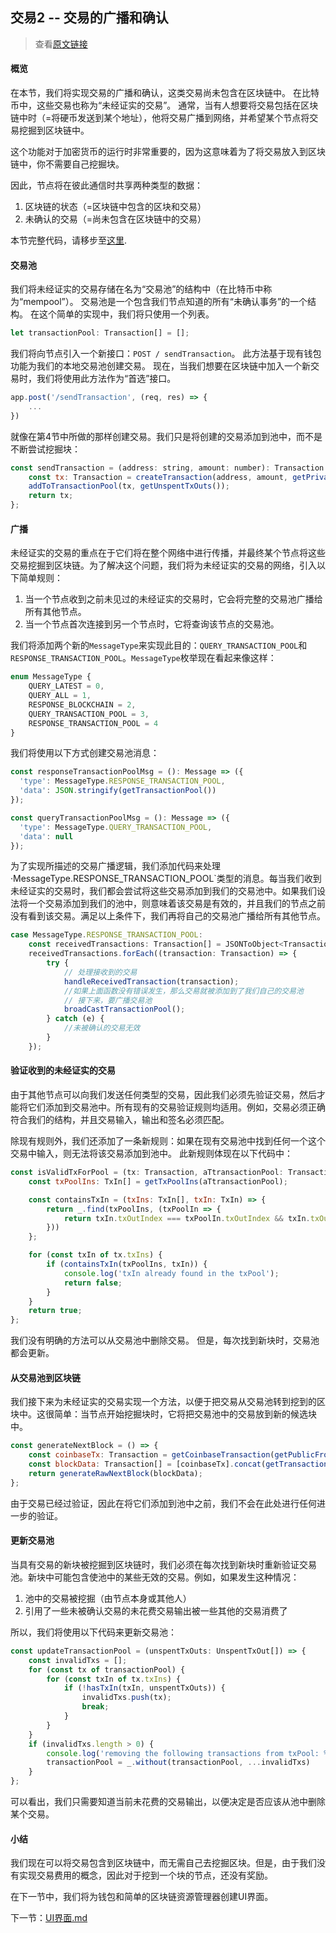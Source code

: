 交易2 -- 交易的广播和确认
----
> 查看[原文链接](https://lhartikk.github.io/jekyll/update/2017/07/10/chapter5.html)

#### 概览
在本节，我们将实现交易的广播和确认，这类交易尚未包含在区块链中。 在比特币中，这些交易也称为“未经证实的交易”。 通常，当有人想要将交易包括在区块链中时（=将硬币发送到某个地址），他将交易广播到网络，并希望某个节点将交易挖掘到区块链中。  

这个功能对于加密货币的运行时非常重要的，因为这意味着为了将交易放入到区块链中，你不需要自己挖掘块。  

因此，节点将在彼此通信时共享两种类型的数据：
1. 区块链的状态（=区块链中包含的区块和交易）
2. 未确认的交易（=尚未包含在区块链中的交易）

本节完整代码，请移步至[这里](https://github.com/lhartikk/naivecoin/tree/chapter5).  

#### 交易池
我们将未经证实的交易存储在名为“交易池”的结构中（在比特币中称为“mempool”）。 交易池是一个包含我们节点知道的所有“未确认事务”的一个结构。 在这个简单的实现中，我们将只使用一个列表。
```js
let transactionPool: Transaction[] = [];
```
我们将向节点引入一个新接口：`POST / sendTransaction`。 此方法基于现有钱包功能为我们的本地交易池创建交易。 现在，当我们想要在区块链中加入一个新交易时，我们将使用此方法作为“首选”接口。
```js
app.post('/sendTransaction', (req, res) => {
    ...
})
```

就像在第4节中所做的那样创建交易。我们只是将创建的交易添加到池中，而不是不断尝试挖掘块：
```js
const sendTransaction = (address: string, amount: number): Transaction => {
    const tx: Transaction = createTransaction(address, amount, getPrivateFromWallet(), getUnspentTxOuts(), getTransactionPool());
    addToTransactionPool(tx, getUnspentTxOuts());
    return tx;
};
```

#### 广播
未经证实的交易的重点在于它们将在整个网络中进行传播，并最终某个节点将这些交易挖掘到区块链。为了解决这个问题，我们将为未经证实的交易的网络，引入以下简单规则：
1. 当一个节点收到之前未见过的未经证实的交易时，它会将完整的交易池广播给所有其他节点。
2. 当一个节点首次连接到另一个节点时，它将查询该节点的交易池。

我们将添加两个新的`MessageType`来实现此目的：`QUERY_TRANSACTION_POOL`和`RESPONSE_TRANSACTION_POOL`。`MessageType`枚举现在看起来像这样：
```js
enum MessageType {
    QUERY_LATEST = 0,
    QUERY_ALL = 1,
    RESPONSE_BLOCKCHAIN = 2,
    QUERY_TRANSACTION_POOL = 3,
    RESPONSE_TRANSACTION_POOL = 4
}
```

我们将使用以下方式创建交易池消息：
```js
const responseTransactionPoolMsg = (): Message => ({
  'type': MessageType.RESPONSE_TRANSACTION_POOL,
  'data': JSON.stringify(getTransactionPool())
}); 

const queryTransactionPoolMsg = (): Message => ({
  'type': MessageType.QUERY_TRANSACTION_POOL,
  'data': null
});
```

为了实现所描述的交易广播逻辑，我们添加代码来处理·MessageType.RESPONSE_TRANSACTION_POOL`类型的消息。每当我们收到未经证实的交易时，我们都会尝试将这些交易添加到我们的交易池中。如果我们设法将一个交易添加到我们的池中，则意味着该交易是有效的，并且我们的节点之前没有看到该交易。满足以上条件下，我们再将自己的交易池广播给所有其他节点。
```js
case MessageType.RESPONSE_TRANSACTION_POOL:
    const receivedTransactions: Transaction[] = JSONToObject<Transaction[]>(message.data);
    receivedTransactions.forEach((transaction: Transaction) => {
        try {
            // 处理接收到的交易
            handleReceivedTransaction(transaction);
            //如果上面函数没有错误发生，那么交易就被添加到了我们自己的交易池
            // 接下来，要广播交易池
            broadCastTransactionPool();
        } catch (e) {
            //未被确认的交易无效
        }
    });
```

#### 验证收到的未经证实的交易
由于其他节点可以向我们发送任何类型的交易，因此我们必须先验证交易，然后才能将它们添加到交易池中。所有现有的交易验证规则均适用。例如，交易必须正确符合我们的结构，并且交易输入，输出和签名必须匹配。   

除现有规则外，我们还添加了一条新规则：如果在现有交易池中找到任何一个这个交易中输入，则无法将该交易添加到池中。 此新规则体现在以下代码中：
```js
const isValidTxForPool = (tx: Transaction, aTtransactionPool: Transaction[]): boolean => {
    const txPoolIns: TxIn[] = getTxPoolIns(aTtransactionPool);

    const containsTxIn = (txIns: TxIn[], txIn: TxIn) => {
        return _.find(txPoolIns, (txPoolIn => {
            return txIn.txOutIndex === txPoolIn.txOutIndex && txIn.txOutId === txPoolIn.txOutId;
        }))
    };

    for (const txIn of tx.txIns) {
        if (containsTxIn(txPoolIns, txIn)) {
            console.log('txIn already found in the txPool');
            return false;
        }
    }
    return true;
};
```

我们没有明确的方法可以从交易池中删除交易。 但是，每次找到新块时，交易池都会更新。

#### 从交易池到区块链
我们接下来为未经证实的交易实现一个方法，以便于把交易从交易池转到挖到的区块中。这很简单：当节点开始挖掘块时，它将把交易池中的交易放到新的候选块中。
```js
const generateNextBlock = () => {
    const coinbaseTx: Transaction = getCoinbaseTransaction(getPublicFromWallet(), getLatestBlock().index + 1);
    const blockData: Transaction[] = [coinbaseTx].concat(getTransactionPool());
    return generateRawNextBlock(blockData);
};
```
由于交易已经过验证，因此在将它们添加到池中之前，我们不会在此处进行任何进一步的验证。

#### 更新交易池
当具有交易的新块被挖掘到区块链时，我们必须在每次找到新块时重新验证交易池。新块中可能包含使池中的某些无效的交易。例如，如果发生这种情况：
1. 池中的交易被挖掘（由节点本身或其他人）
2. 引用了一些未被确认交易的未花费交易输出被一些其他的交易消费了

所以，我们将使用以下代码来更新交易池：
```js
const updateTransactionPool = (unspentTxOuts: UnspentTxOut[]) => {
    const invalidTxs = [];
    for (const tx of transactionPool) {
        for (const txIn of tx.txIns) {
            if (!hasTxIn(txIn, unspentTxOuts)) {
                invalidTxs.push(tx);
                break;
            }
        }
    }
    if (invalidTxs.length > 0) {
        console.log('removing the following transactions from txPool: %s', JSON.stringify(invalidTxs));
        transactionPool = _.without(transactionPool, ...invalidTxs)
    }
};
```
可以看出，我们只需要知道当前未花费的交易输出，以便决定是否应该从池中删除某个交易。

#### 小结
我们现在可以将交易包含到区块链中，而无需自己去挖掘区块。但是，由于我们没有实现交易费用的概念，因此对于挖到一个块的节点，还没有奖励。  

在下一节中，我们将为钱包和简单的区块链资源管理器创建UI界面。  

下一节：[UI界面.md](./6-UI界面.md)